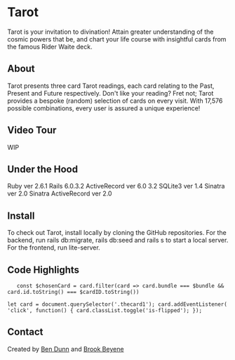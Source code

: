# Tarot

Tarot is your invitation to divination! Attain greater understanding of the cosmic powers that be, and chart your life course with insightful cards from the famous Rider Waite deck.

## About

Tarot presents three card Tarot readings, each card relating to the Past, Present and Future respectively. Don't like your reading? Fret not; Tarot provides a bespoke (random) selection of cards on every visit. With 17,576 possible combinations, every user is assured a unique experience!

## Video Tour

WIP

## Under the Hood

Ruby ver 2.6.1
Rails 6.0.3.2
ActiveRecord ver 6.0 3.2
SQLite3 ver 1.4
Sinatra ver 2.0
Sinatra ActiveRecord ver 2.0

## Install

To check out Tarot, install locally by cloning the GitHub repositories. For the backend, run rails db:migrate, rails db:seed and rails s to start a local server. For the frontend, run lite-server.

## Code Highlights

`    const $chosenCard = card.filter(card => card.bundle === $bundle && card.id.toString() === $cardID.toString())
`

`let card = document.querySelector('.thecard1');
card.addEventListener( 'click', function() {
  card.classList.toggle('is-flipped');
});`

## Contact

Created by [Ben Dunn](https://github.com/btdunn) and [Brook Beyene](https://github.com/brookbeyene)

